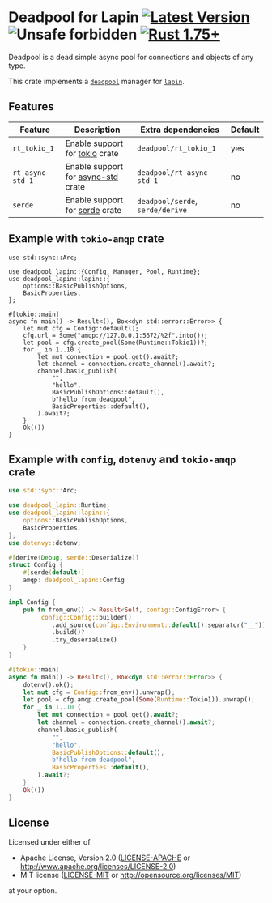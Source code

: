 # Deadpool for Lapin [![Latest Version](https://img.shields.io/crates/v/deadpool-lapin.svg)](https://crates.io/crates/deadpool-lapin) ![Unsafe forbidden](https://img.shields.io/badge/unsafe-forbidden-success.svg "Unsafe forbidden") [![Rust 1.75+](https://img.shields.io/badge/rustc-1.75+-lightgray.svg "Rust 1.75+")](https://blog.rust-lang.org/2023/12/28/Rust-1.75.0.html)

Deadpool is a dead simple async pool for connections and objects
of any type.

This crate implements a [`deadpool`](https://crates.io/crates/deadpool)
manager for [`lapin`](https://crates.io/crates/lapin).

## Features

| Feature          | Description                                                           | Extra dependencies               | Default |
| ---------------- | --------------------------------------------------------------------- | -------------------------------- | ------- |
| `rt_tokio_1`     | Enable support for [tokio](https://crates.io/crates/tokio) crate      | `deadpool/rt_tokio_1`            | yes     |
| `rt_async-std_1` | Enable support for [async-std](https://crates.io/crates/async-std) crate | `deadpool/rt_async-std_1`        | no      |
| `serde`          | Enable support for [serde](https://crates.io/crates/serde) crate      | `deadpool/serde`, `serde/derive` | no      |

## Example with `tokio-amqp` crate

```rust,no_run
use std::sync::Arc;

use deadpool_lapin::{Config, Manager, Pool, Runtime};
use deadpool_lapin::lapin::{
    options::BasicPublishOptions,
    BasicProperties,
};

#[tokio::main]
async fn main() -> Result<(), Box<dyn std::error::Error>> {
    let mut cfg = Config::default();
    cfg.url = Some("amqp://127.0.0.1:5672/%2f".into());
    let pool = cfg.create_pool(Some(Runtime::Tokio1))?;
    for _ in 1..10 {
        let mut connection = pool.get().await?;
        let channel = connection.create_channel().await?;
        channel.basic_publish(
            "",
            "hello",
            BasicPublishOptions::default(),
            b"hello from deadpool",
            BasicProperties::default(),
        ).await?;
    }
    Ok(())
}
```

## Example with `config`, `dotenvy` and `tokio-amqp` crate

```rust
use std::sync::Arc;

use deadpool_lapin::Runtime;
use deadpool_lapin::lapin::{
    options::BasicPublishOptions,
    BasicProperties,
};
use dotenvy::dotenv;

#[derive(Debug, serde::Deserialize)]
struct Config {
    #[serde(default)]
    amqp: deadpool_lapin::Config
}

impl Config {
    pub fn from_env() -> Result<Self, config::ConfigError> {
         config::Config::builder()
            .add_source(config::Environment::default().separator("__"))
            .build()?
            .try_deserialize()
    }
}

#[tokio::main]
async fn main() -> Result<(), Box<dyn std::error::Error>> {
    dotenv().ok();
    let mut cfg = Config::from_env().unwrap();
    let pool = cfg.amqp.create_pool(Some(Runtime::Tokio1)).unwrap();
    for _ in 1..10 {
        let mut connection = pool.get().await?;
        let channel = connection.create_channel().await?;
        channel.basic_publish(
            "",
            "hello",
            BasicPublishOptions::default(),
            b"hello from deadpool",
            BasicProperties::default(),
        ).await?;
    }
    Ok(())
}
```

## License

Licensed under either of

- Apache License, Version 2.0 ([LICENSE-APACHE](LICENSE-APACHE) or <http://www.apache.org/licenses/LICENSE-2.0>)
- MIT license ([LICENSE-MIT](LICENSE-MIT) or <http://opensource.org/licenses/MIT>)

at your option.
